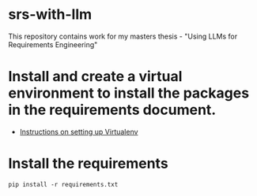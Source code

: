 # srs-with-llm
This repository contains work for my masters thesis - "Using LLMs for Requirements Engineering"

# Install and create a virtual environment to install the packages in the requirements document.
- [Instructions on setting up Virtualenv](https://docs.python.org/3/library/venv.html)

# Install the requirements
`pip install -r requirements.txt`